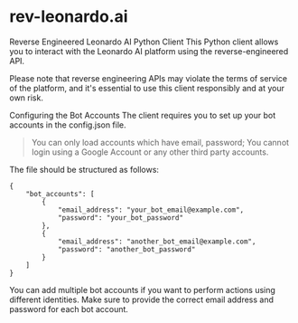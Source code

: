 # rev-leonardo.ai

Reverse Engineered Leonardo AI Python Client
This Python client allows you to interact with the Leonardo AI platform using the reverse-engineered API. 

Please note that reverse engineering APIs may violate the terms of service of the platform, and it's essential to use this client responsibly and at your own risk.

Configuring the Bot Accounts
The client requires you to set up your bot accounts in the config.json file. 

> You can only load accounts which have email, password; You cannot login using a Google Account or any other third party accounts.

The file should be structured as follows:


```
{
    "bot_accounts": [
        {
            "email_address": "your_bot_email@example.com",
            "password": "your_bot_password"
        },
        {
            "email_address": "another_bot_email@example.com",
            "password": "another_bot_password"
        }
    ]
}
```

You can add multiple bot accounts if you want to perform actions using different identities.
Make sure to provide the correct email address and password for each bot account.
